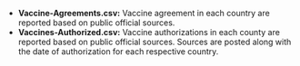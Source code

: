 
- **Vaccine-Agreements.csv:** Vaccine agreement in each country are reported based on public official sources.
- **Vaccines-Authorized.csv:** Vaccine authorizations in each county are reported based on public official sources. Sources are posted along with the date of authorization for each respective country.
